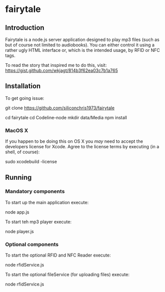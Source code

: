 # fairytale
## Introduction
Fairytale is a node.js server application designed to play mp3 files (such as
  but of course not limited to audiobooks). You can either control it using
  a rather ugly HTML interface or, which is the intended usage, by RFID or NFC tags.

To read the story that inspired me to do this, visit: https://gist.github.com/wkjagt/814b3f62ea03c7b1a765

## Installation
To get going issue:

  git clone https://github.com/siliconchris1973/fairytale

  cd fairytale
  cd Codeline-node
  mkdir data/Media
  npm install

### MacOS X
If you happen to be doing this on OS X you _may_ need to accept the developers
license for Xcode. Agree to the license terms by executing (in a shell, of
course):

  sudo xcodebuild -license


## Running
### Mandatory components
To start up the main application execute:

  node app.js

To start teh mp3 player execute:

  node player.js

### Optional components
To start the optional RFID and NFC Reader execute:

  node rfidService.js

To start the optional fileService (for uploading files) execute:

  node rfidService.js
